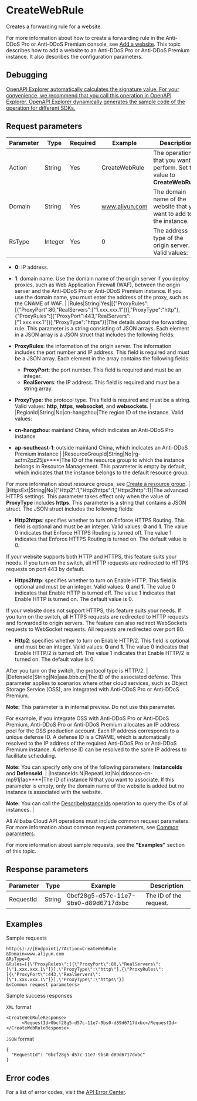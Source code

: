 # CreateWebRule

Creates a forwarding rule for a website.

For more information about how to create a forwarding rule in the Anti-DDoS Pro or Anti-DDoS Premium console, see [Add a website](~~143347~~). This topic describes how to add a website to an Anti-DDoS Pro or Anti-DDoS Premium instance. It also describes the configuration parameters.

## Debugging

[OpenAPI Explorer automatically calculates the signature value. For your convenience, we recommend that you call this operation in OpenAPI Explorer. OpenAPI Explorer dynamically generates the sample code of the operation for different SDKs.](https://api.aliyun.com/#product=ddoscoo&api=CreateWebRule&type=RPC&version=2020-01-01)

## Request parameters

|Parameter|Type|Required|Example|Description|
|---------|----|--------|-------|-----------|
|Action|String|Yes|CreateWebRule|The operation that you want to perform. Set the value to **CreateWebRule**. |
|Domain|String|Yes|www.aliyun.com|The domain name of the website that you want to add to the instance. |
|RsType|Integer|Yes|0|The address type of the origin server. Valid values:

-   **0**: IP address.
-   **1**: domain name. Use the domain name of the origin server if you deploy proxies, such as Web Application Firewall \(WAF\), between the origin server and the Anti-DDoS Pro or Anti-DDoS Premium instance. If you use the domain name, you must enter the address of the proxy, such as the CNAME of WAF. |
|Rules|String|Yes|\[\{"ProxyRules":\[\{"ProxyPort":80,"RealServers":\["1.xxx.xxx.1"\]\}\],"ProxyType":"http"\},\{"ProxyRules":\[\{"ProxyPort":443,"RealServers":\["1.xxx.xxx.1"\]\}\],"ProxyType":"https"\}\]|The details about the forwarding rule. This parameter is a string consisting of JSON arrays. Each element in a JSON array is a JSON struct that includes the following fields:

-   **ProxyRules**: the information of the origin server. The information includes the port number and IP address. This field is required and must be a JSON array. Each element in the array contains the following fields:
    -   **ProxyPort**: the port number. This field is required and must be an integer.
    -   **RealServers**: the IP address. This field is required and must be a string array.
-   **ProxyType**: the protocol type. This field is required and must be a string. Valid values: **http**, **https**, **websocket**, and **websockets**. |
|RegionId|String|No|cn-hangzhou|The region ID of the instance. Valid values:

-   **cn-hangzhou**: mainland China, which indicates an Anti-DDoS Pro instance
-   **ap-southeast-1**: outside mainland China, which indicates an Anti-DDoS Premium instance |
|ResourceGroupId|String|No|rg-acfm2pz25js\*\*\*\*|The ID of the resource group to which the instance belongs in Resource Management. This parameter is empty by default, which indicates that the instance belongs to the default resource group.

For more information about resource groups, see [Create a resource group](~~94485~~). |
|HttpsExt|String|No|\{"Http2":1,"Http2https":1,"Https2http":1\}|The advanced HTTPS settings. This parameter takes effect only when the value of **ProxyType** includes **https**. This parameter is a string that contains a JSON struct. The JSON struct includes the following fields:

-   **Http2https**: specifies whether to turn on Enforce HTTPS Routing. This field is optional and must be an integer. Valid values: **0** and **1**. The value 0 indicates that Enforce HTTPS Routing is turned off. The value 1 indicates that Enforce HTTPS Routing is turned on. The default value is 0.

If your website supports both HTTP and HTTPS, this feature suits your needs. If you turn on the switch, all HTTP requests are redirected to HTTPS requests on port 443 by default.

-   **Https2http**: specifies whether to turn on Enable HTTP. This field is optional and must be an integer. Valid values: **0** and **1**. The value 0 indicates that Enable HTTP is turned off. The value 1 indicates that Enable HTTP is turned on. The default value is 0.

If your website does not support HTTPS, this feature suits your needs. If you turn on the switch, all HTTPS requests are redirected to HTTP requests and forwarded to origin servers. The feature can also redirect WebSockets requests to WebSocket requests. All requests are redirected over port 80.

-   **Http2**: specifies whether to turn on Enable HTTP/2. This field is optional and must be an integer. Valid values: **0** and **1**. The value 0 indicates that Enable HTTP/2 is turned off. The value 1 indicates that Enable HTTP/2 is turned on. The default value is 0.

After you turn on the switch, the protocol type is HTTP/2. |
|DefenseId|String|No|aaa.bbb.cn|The ID of the associated defense. This parameter applies to scenarios where other cloud services, such as Object Storage Service \(OSS\), are integrated with Anti-DDoS Pro or Anti-DDoS Premium.

**Note:** This parameter is in internal preview. Do not use this parameter.

For example, if you integrate OSS with Anti-DDoS Pro or Anti-DDoS Premium, Anti-DDoS Pro or Anti-DDoS Premium allocates an IP address pool for the OSS production account. Each IP address corresponds to a unique defense ID. A defense ID is a CNAME, which is automatically resolved to the IP address of the required Anti-DDoS Pro or Anti-DDoS Premium instance. A defense ID can be resolved to the same IP address to facilitate scheduling.

**Note:** You can specify only one of the following parameters: **InstanceIds** and **DefenseId**. |
|InstanceIds.N|RepeatList|No|ddoscoo-cn-mp91j1ao\*\*\*\*|The ID of instance N that you want to associate. If this parameter is empty, only the domain name of the website is added but no instance is associated with the website.

**Note:** You can call the [DescribeInstanceIds](~~157459~~) operation to query the IDs of all instances. |

All Alibaba Cloud API operations must include common request parameters. For more information about common request parameters, see [Common parameters](~~157269~~).

For more information about sample requests, see the **"Examples"** section of this topic.

## Response parameters

|Parameter|Type|Example|Description|
|---------|----|-------|-----------|
|RequestId|String|0bcf28g5-d57c-11e7-9bs0-d89d6717dxbc|The ID of the request. |

## Examples

Sample requests

```
http(s)://[Endpoint]/?Action=CreateWebRule
&Domain=www.aliyun.com
&RsType=0
&Rules=[{\"ProxyRules\":[{\"ProxyPort\":80,\"RealServers\":[\"1.xxx.xxx.1\"]}],\"ProxyType\":\"http\"},{\"ProxyRules\":[{\"ProxyPort\":443,\"RealServers\":[\"1.xxx.xxx.1\"]}],\"ProxyType\":\"https\"}]
&<Common request parameters>
```

Sample success responses

`XML` format

```
<CreateWebRuleResponse>
      <RequestId>0bcf28g5-d57c-11e7-9bs0-d89d6717dxbc</RequestId>
</CreateWebRuleResponse>
```

`JSON` format

```
{
  "RequestId": "0bcf28g5-d57c-11e7-9bs0-d89d6717dxbc"
}
```

## Error codes

For a list of error codes, visit the [API Error Center](https://error-center.alibabacloud.com/status/product/ddoscoo).

